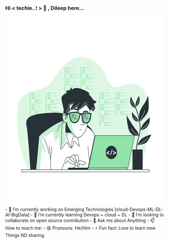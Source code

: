 ### Hi < techie..! > 👋 , Dileep here...
<img src="Coding-bro.png"  width="800" height="600">
- 🔭 I’m currently working on Emerging Technologies [cloud-Devops-ML-DL-AI-BigData]
- 🌱 I’m currently learning Devops + cloud + DL
- 👯 I’m looking to collaborate on open source contribution
- 💬 Ask me about Anything
- 📫 How to reach me:
- 😄 Pronouns: He/Him
- ⚡ Fun fact: Love to learn new Things ND sharing.

